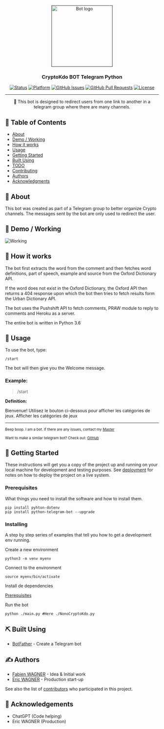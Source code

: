 <p align="center">
  <a href="" rel="noopener">
 <img width=200px height=200px src="https://scontent-fra5-2.xx.fbcdn.net/v/t39.30808-1/450332430_10234490213624715_3695103274582084169_n.jpg?stp=dst-jpg_p200x200&_nc_cat=107&ccb=1-7&_nc_sid=f4b9fd&_nc_ohc=mUuWYy97v-EQ7kNvgGb2cO0&_nc_ht=scontent-fra5-2.xx&oh=00_AYBWHf2d2QlRqnetNz_m56oVqj7AHtxRx5Qk6kfsHoEjbQ&oe=66B45F77" alt="Bot logo"></a>
</p>

<h3 align="center">CryptoKdo BOT Telegram Python</h3>

<div align="center">

[![Status](https://img.shields.io/badge/status-active-success.svg)]()
[![Platform](https://img.shields.io/badge/platform-telegram-blue.svg)](https://t.me/Airdrops_CryptOKdo)
[![GitHub Issues](https://img.shields.io/github/issues/WebWAGNER67/CryptoKdo.svg)](https://github.com/WebWAGNER67/CryptoKdo/issues)
[![GitHub Pull Requests](https://img.shields.io/github/issues-pr/WebWAGNER67/CryptoKdo.svg)](https://github.com/WebWAGNER67/CryptoKdo/pulls)
[![License](https://img.shields.io/badge/license-MIT-blue.svg)](/LICENSE)

</div>

---

<p align="center"> 🤖 This bot is designed to redirect users from one link to another in a telegram group where there are many channels.
    <br> 
</p>

## 📝 Table of Contents

- [About](#about)
- [Demo / Working](#demo)
- [How it works](#working)
- [Usage](#usage)
- [Getting Started](#getting_started)
- [Built Using](#built_using)
- [TODO](../TODO.md)
- [Contributing](../CONTRIBUTING.md)
- [Authors](#authors)
- [Acknowledgments](#acknowledgement)

## 🧐 About <a name = "about"></a>

This bot was created as part of a Telegram group to better organize Crypto channels. The messages sent by the bot are only used to redirect the user.

## 🎥 Demo / Working <a name = "demo"></a>

![Working](https://media.giphy.com/media/20NLMBm0BkUOwNljwv/giphy.gif)

## 💭 How it works <a name = "working"></a>

The bot first extracts the word from the comment and then fetches word definitions, part of speech, example and source from the Oxford Dictionary API.

If the word does not exist in the Oxford Dictionary, the Oxford API then returns a 404 response upon which the bot then tries to fetch results form the Urban Dictionary API.

The bot uses the Pushshift API to fetch comments, PRAW module to reply to comments and Heroku as a server.

The entire bot is written in Python 3.6

## 🎈 Usage <a name = "usage"></a>

To use the bot, type:

```
/start
```

The bot will then give you the Welcome message.

### Example:

> /start

**Definition:**

Bienvenue! Utilisez le bouton ci-dessous pour afficher les catégories de jeux.
Afficher les catégories de jeux

---

<sup>Beep boop. I am a bot. If there are any issues, contact my [Master](mailto:wagner-fabien@orange.fr)</sup>

<sup>Want to make a similar telegram bot? Check out: [GitHub](https://github.com/WebWAGNER67/CryptoKdo)</sup>

## 🏁 Getting Started <a name = "getting_started"></a>

These instructions will get you a copy of the project up and running on your local machine for development and testing purposes. See [deployment](#deployment) for notes on how to deploy the project on a live system.

### Prerequisites <a name = "prerequis">

What things you need to install the software and how to install them.

```
pip install pyhton-dotenv
pip install python-telegram-bot --upgrade
```

### Installing

A step by step series of examples that tell you how to get a development env running.

Create a new environment

```
python3 -m venv myenv
```

Connect to the environment

```
source myenv/bin/activate
```


Install de dependencies

[Prerequisites](#prerequis)

Run the bot

```
python ./main.py #Here ./NonoCryptoKdo.py
```

## ⛏️ Built Using <a name = "built_using"></a>

- [BotFather](https://t.me/@BotFather) - Create a Telegram bot

## ✍️ Authors <a name = "authors"></a>

- [Fabien WAGNER]() - Idea & Initial work
- [Eric WAGNER](https://github.com/WebWAGNER67) - Production start-up

See also the list of [contributors](https://github.com/WebWAGNER67/CryptoKdo/contributors) who participated in this project.

## 🎉 Acknowledgements <a name = "acknowledgement"></a>

- ChatGPT (Code helping)
- Eric WAGNER (Production)
